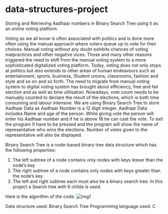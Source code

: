 # data-structures-project
Storing and Retrieving Aadhaar numbers in Binary Search Tree using it as an online voting platform. 

Voting as we all know is often associated with politics and is done more often
using the manual approach where voters queue up to vote for their choices.
Manual voting without any doubt exhibits chances of voting malpractices
and other negative vices. Those and many other reasons triggered the need
to shift from the manual voting system to a more sophisticated digitalized
voting platform. Today, voting does not only stops at politics but also extends
to other areas of human endeavours such as entertainment, sports, business,
Student unions, classrooms, fashion and style and so on and so forth. The
need to migrate from manual voting system to digital voting system has
brought about efficiency, free and fair election and as well as time utilisation.
Nowadays, vote count needs to be manually counted to declare the result
of the elections, which is both time consuming and labour intensive.
We are using Binary Search Tree to store Aadhaar Data as Aadhaar Number
is a 12 digit integer. Aadhaar Data includes Name and age of the person.
While giving vote the person will enter his Aadhaar number and if he is above
18 he can cast the vote. To exit the program 0 have to be pressed and the
program will show the name of representative who wins the elections.
Number of votes given to the representative will also be displayed.

Binary Search Tree is a node-based binary tree data structure which has the
following properties:
1. The left subtree of a node contains only nodes with keys lesser than the
node’s key
2. The right subtree of a node contains only nodes with keys greater than
the node’s key.
3. The left and right subtree each must also be a binary search tree. In this
project a Search tree with 6 childs is used.

Here is the algorithm of the code:
![img1](https://user-images.githubusercontent.com/50228728/96329821-fbfbe080-106d-11eb-90d9-3adf19e25aba.PNG)



Data structure used: Binary Search Tree
Programming language used: C
